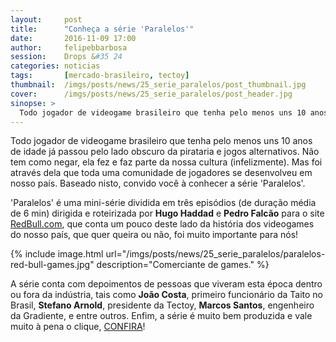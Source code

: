 ```yaml
---
layout:     post
title:      "Conheça a série 'Paralelos'"
date:       2016-11-09 17:00
author:     felipebbarbosa
session:    Drops &#35 24
categories: noticias
tags:       [mercado-brasileiro, tectoy]
thumbnail:  /imgs/posts/news/25_serie_paralelos/post_thumbnail.jpg
cover:      /imgs/posts/news/25_serie_paralelos/post_header.jpg
sinopse: >
  Todo jogador de videogame brasileiro que tenha pelo menos uns 10 anos de idade já passou pelo lado obscuro da pirataria e jogos alternativos. Não tem como negar, ela fez e faz parte da nossa cultura (infelizmente). Mas foi através dela que toda uma comunidade de jogadores se desenvolveu em nosso país. Baseado nisto, convido você à conhecer a série 'Paralelos'.
---
```

Todo jogador de videogame brasileiro que tenha pelo menos uns 10 anos de idade já passou pelo lado obscuro da pirataria e jogos alternativos. Não tem como negar, ela fez e faz parte da nossa cultura (infelizmente). Mas foi através dela que toda uma comunidade de jogadores se desenvolveu em nosso país. Baseado nisto, convido você à conhecer a série 'Paralelos'.

'Paralelos' é uma mini-série dividida em três episódios (de duração média de 6 min) dirigida e roteirizada por **Hugo Haddad** e **Pedro Falcão** para o site [RedBull.com](http://www.redbull.com), que conta um pouco deste lado da história dos videogames do nosso país, que quer queira ou não, foi muito importante para nós!

{% include image.html url="/imgs/posts/news/25_serie_paralelos/paralelos-red-bull-games.jpg" description="Comerciante de games." %}

A série conta com depoimentos de pessoas que viveram esta época dentro ou fora da indústria, tais como **João Costa**, primeiro funcionário da Taito no Brasil, **Stefano Arnold**, presidente da Tectoy, **Marcos Santos**, engenheiro da Gradiente, e entre outros. Enfim, a série é muito bem produzida e vale muito à pena o clique, [CONFIRA](http://www.redbull.com/br/pt/games/stories/1331828275602/serie-paralelos-narra-pirataria-de-games-no-brasil)!
